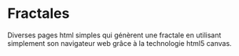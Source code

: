 # Fractales

Diverses pages html simples qui génèrent une fractale en utilisant simplement son navigateur web grâce à la technologie html5 canvas.
